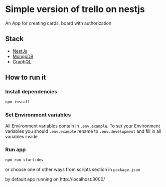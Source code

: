 # Simple version of trello on nestjs
An App for creating cards, board with authorization

## Stack
- [NestJs](https://nestjs.com/) 
- [MongoDB](https://www.mongodb.com/) 
- [GraphQL](https://graphql.org/)
## How to run it
### Install dependencies
```bash
npm install
```
###  Set Environment variables

All Environment variables contain in `.env.example`. To set your Environment variables you should `.env.example` rename to `.env.development` and fill in all variables inside

### Run app
```bash
npm run start:dev
```
or choose one of other ways from scripts section in `package.json` 

by default app running on http://localhost:3000/




